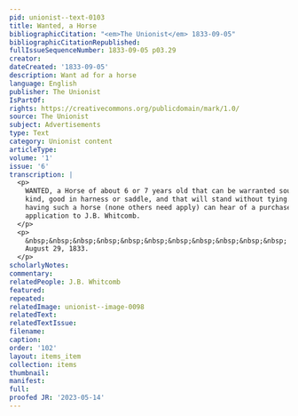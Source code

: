 ```yaml
---
pid: unionist--text-0103
title: Wanted, a Horse
bibliographicCitation: "<em>The Unionist</em> 1833-09-05"
bibliographicCitationRepublished: 
fullIssueSequenceNumber: 1833-09-05 p03.29
creator: 
dateCreated: '1833-09-05'
description: Want ad for a horse
language: English
publisher: The Unionist
IsPartOf: 
rights: https://creativecommons.org/publicdomain/mark/1.0/
source: The Unionist
subject: Advertisements
type: Text
category: Unionist content
articleType: 
volume: '1'
issue: '6'
transcription: |
  <p>
    WANTED, a Horse of about 6 or 7 years old that can be warranted sound and
    kind, good in harness or saddle, and that will stand without tying. Any one
    having such a horse (none others need apply) can hear of a purchaser, on
    application to J.B. Whitcomb.
  </p>
  <p>
    &nbsp;&nbsp;&nbsp;&nbsp;&nbsp;&nbsp;&nbsp;&nbsp;&nbsp;&nbsp;&nbsp; Brooklyn,
    August 29, 1833.
  </p>
scholarlyNotes: 
commentary: 
relatedPeople: J.B. Whitcomb
featured: 
repeated: 
relatedImage: unionist--image-0098
relatedText: 
relatedTextIssue: 
filename: 
caption: 
order: '102'
layout: items_item
collection: items
thumbnail: 
manifest: 
full: 
proofed JR: '2023-05-14'
---
```

